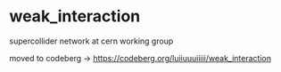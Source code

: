 # weak_interaction
supercollider network at cern working group

moved to codeberg -> https://codeberg.org/luiiuuuiiiii/weak_interaction
